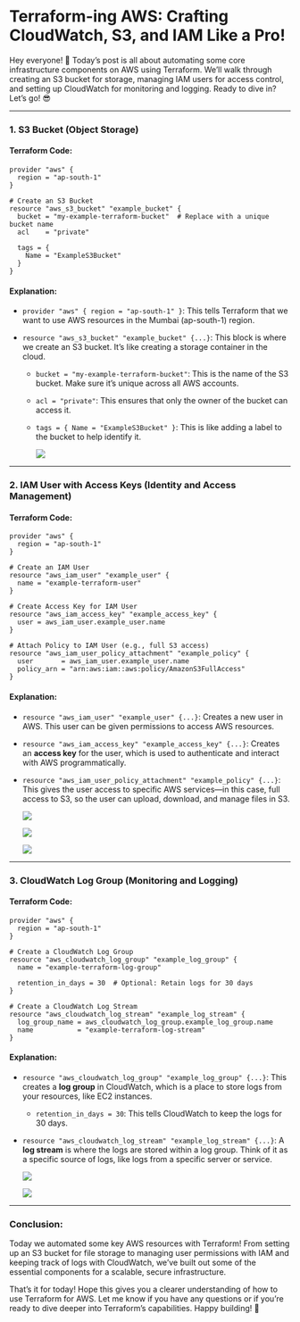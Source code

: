 # Terraform-ing AWS: Crafting CloudWatch, S3, and IAM Like a Pro!
Hey everyone! 🌟 Today’s post is all about automating some core infrastructure components on AWS using Terraform. We’ll walk through creating an S3 bucket for storage, managing IAM users for access control, and setting up CloudWatch for monitoring and logging. Ready to dive in? Let’s go! 😎

----------

### [](https://100daysdevops.hashnode.dev/day-76-of-100-days-terraform-ing-aws-crafting-cloudwatch-s3-and-iam-like-a-pro#heading-1-s3-bucket-object-storage "Permalink")**1. S3 Bucket (Object Storage)**

#### [](https://100daysdevops.hashnode.dev/day-76-of-100-days-terraform-ing-aws-crafting-cloudwatch-s3-and-iam-like-a-pro#heading-terraform-code "Permalink")**Terraform Code:**

```
provider "aws" {
  region = "ap-south-1"
}

# Create an S3 Bucket
resource "aws_s3_bucket" "example_bucket" {
  bucket = "my-example-terraform-bucket"  # Replace with a unique bucket name
  acl    = "private"

  tags = {
    Name = "ExampleS3Bucket"
  }
}

```

#### [](https://100daysdevops.hashnode.dev/day-76-of-100-days-terraform-ing-aws-crafting-cloudwatch-s3-and-iam-like-a-pro#heading-explanation "Permalink")**Explanation:**

-   `provider "aws" { region = "ap-south-1" }`: This tells Terraform that we want to use AWS resources in the Mumbai (ap-south-1) region.
    
-   `resource "aws_s3_bucket" "example_bucket" {...}`: This block is where we create an S3 bucket. It’s like creating a storage container in the cloud.
    
    -   `bucket = "my-example-terraform-bucket"`: This is the name of the S3 bucket. Make sure it’s unique across all AWS accounts.
        
    -   `acl = "private"`: This ensures that only the owner of the bucket can access it.
        
    -   `tags = { Name = "ExampleS3Bucket" }`: This is like adding a label to the bucket to help identify it.
        
        ![](https://cdn.hashnode.com/res/hashnode/image/upload/v1736441464940/a4e6c8e0-5c36-4589-b63a-13dd0e2768b3.png?auto=compress,format&format=webp)
        

----------

### [](https://100daysdevops.hashnode.dev/day-76-of-100-days-terraform-ing-aws-crafting-cloudwatch-s3-and-iam-like-a-pro#heading-2-iam-user-with-access-keys-identity-and-access-management "Permalink")**2. IAM User with Access Keys (Identity and Access Management)**

#### [](https://100daysdevops.hashnode.dev/day-76-of-100-days-terraform-ing-aws-crafting-cloudwatch-s3-and-iam-like-a-pro#heading-terraform-code-1 "Permalink")**Terraform Code:**


```
provider "aws" {
  region = "ap-south-1"
}

# Create an IAM User
resource "aws_iam_user" "example_user" {
  name = "example-terraform-user"
}

# Create Access Key for IAM User
resource "aws_iam_access_key" "example_access_key" {
  user = aws_iam_user.example_user.name
}

# Attach Policy to IAM User (e.g., full S3 access)
resource "aws_iam_user_policy_attachment" "example_policy" {
  user       = aws_iam_user.example_user.name
  policy_arn = "arn:aws:iam::aws:policy/AmazonS3FullAccess"
}

```

#### [](https://100daysdevops.hashnode.dev/day-76-of-100-days-terraform-ing-aws-crafting-cloudwatch-s3-and-iam-like-a-pro#heading-explanation-1 "Permalink")**Explanation:**

-   `resource "aws_iam_user" "example_user" {...}`: Creates a new user in AWS. This user can be given permissions to access AWS resources.
    
-   `resource "aws_iam_access_key" "example_access_key" {...}`: Creates an  **access key**  for the user, which is used to authenticate and interact with AWS programmatically.
    
-   `resource "aws_iam_user_policy_attachment" "example_policy" {...}`: This gives the user access to specific AWS services—in this case, full access to S3, so the user can upload, download, and manage files in S3.
    
    ![](https://cdn.hashnode.com/res/hashnode/image/upload/v1736441624341/6bee5b0b-d513-413c-92f3-d1cbc3442089.png?auto=compress,format&format=webp)
    
    ![](https://cdn.hashnode.com/res/hashnode/image/upload/v1736441677493/70ce4946-d857-4982-8aca-6eda9d32d2c4.png?auto=compress,format&format=webp)
    
    ![](https://cdn.hashnode.com/res/hashnode/image/upload/v1736441710243/25fe6e4b-04a0-49b8-b4de-17675ae36725.png?auto=compress,format&format=webp)
    

----------

### [](https://100daysdevops.hashnode.dev/day-76-of-100-days-terraform-ing-aws-crafting-cloudwatch-s3-and-iam-like-a-pro#heading-3-cloudwatch-log-group-monitoring-and-logging "Permalink")**3. CloudWatch Log Group (Monitoring and Logging)**

#### [](https://100daysdevops.hashnode.dev/day-76-of-100-days-terraform-ing-aws-crafting-cloudwatch-s3-and-iam-like-a-pro#heading-terraform-code-2 "Permalink")**Terraform Code:**


```
provider "aws" {
  region = "ap-south-1"
}

# Create a CloudWatch Log Group
resource "aws_cloudwatch_log_group" "example_log_group" {
  name = "example-terraform-log-group"

  retention_in_days = 30  # Optional: Retain logs for 30 days
}

# Create a CloudWatch Log Stream
resource "aws_cloudwatch_log_stream" "example_log_stream" {
  log_group_name = aws_cloudwatch_log_group.example_log_group.name
  name           = "example-terraform-log-stream"
}

```

#### [](https://100daysdevops.hashnode.dev/day-76-of-100-days-terraform-ing-aws-crafting-cloudwatch-s3-and-iam-like-a-pro#heading-explanation-2 "Permalink")**Explanation:**

-   `resource "aws_cloudwatch_log_group" "example_log_group" {...}`: This creates a  **log group**  in CloudWatch, which is a place to store logs from your resources, like EC2 instances.
    
    -   `retention_in_days = 30`: This tells CloudWatch to keep the logs for 30 days.
-   `resource "aws_cloudwatch_log_stream" "example_log_stream" {...}`: A  **log stream**  is where the logs are stored within a log group. Think of it as a specific source of logs, like logs from a specific server or service.
    
    ![](https://cdn.hashnode.com/res/hashnode/image/upload/v1736441844025/cd72472f-6f19-4d82-a20e-59cb2e16ca17.png?auto=compress,format&format=webp)
    
    ![](https://cdn.hashnode.com/res/hashnode/image/upload/v1736441914756/d6508469-0656-4362-8970-89706eeb9903.png?auto=compress,format&format=webp)
    

----------

### [](https://100daysdevops.hashnode.dev/day-76-of-100-days-terraform-ing-aws-crafting-cloudwatch-s3-and-iam-like-a-pro#heading-conclusion "Permalink")**Conclusion:**

Today we automated some key AWS resources with Terraform! From setting up an S3 bucket for file storage to managing user permissions with IAM and keeping track of logs with CloudWatch, we’ve built out some of the essential components for a scalable, secure infrastructure.

That’s it for today! Hope this gives you a clearer understanding of how to use Terraform for AWS. Let me know if you have any questions or if you’re ready to dive deeper into Terraform’s capabilities. Happy building! 🚀
